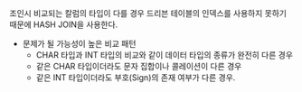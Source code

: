조인시 비교되는 칼럼의 타입이 다를 경우 드리븐 테이블의 인덱스를 사용하지 못하기 때문에 HASH JOIN을 사용한다.
- 문제가 될 가능성이 높은 비교 패턴
	- CHAR 타입과 INT 타입의 비교와 같이 데이터 타입의 종류가 완전히 다른 경우
	- 같은 CHAR 타입이더라도 문자 집합이나 콜레이션이 다른 경우
	- 같은 INT 타입이더라도 부호(Sign)의 존재 여부가 다른 경우.
